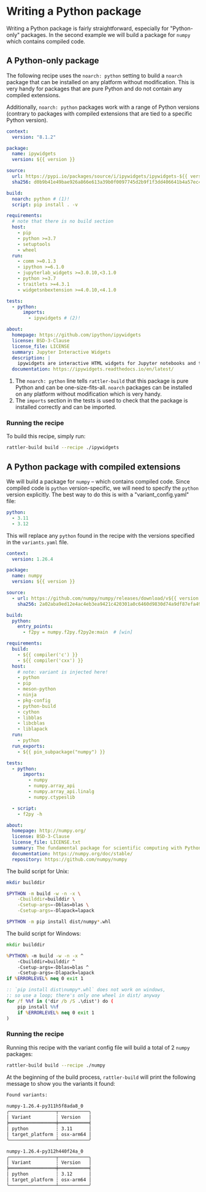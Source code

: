 # Writing a Python package

Writing a Python package is fairly straightforward, especially for "Python-only" packages.
In the second example we will build a package for `numpy` which contains compiled code.

## A Python-only package
The following recipe uses the `noarch: python` setting to build a `noarch` package that can be installed on any platform without modification.
This is very handy for packages that are pure Python and do not contain any compiled extensions.

Additionally, `noarch: python` packages work with a range of Python versions (contrary to packages with compiled extensions that are tied to a specific Python version).


```yaml title="recipe.yaml"
context:
  version: "8.1.2"

package:
  name: ipywidgets
  version: ${{ version }}

source:
  url: https://pypi.io/packages/source/i/ipywidgets/ipywidgets-${{ version }}.tar.gz
  sha256: d0b9b41e49bae926a866e613a39b0f0097745d2b9f1f3dd406641b4a57ec42c9

build:
  noarch: python # (1)!
  script: pip install . -v

requirements:
  # note that there is no build section
  host:
    - pip
    - python >=3.7
    - setuptools
    - wheel
  run:
    - comm >=0.1.3
    - ipython >=6.1.0
    - jupyterlab_widgets >=3.0.10,<3.1.0
    - python >=3.7
    - traitlets >=4.3.1
    - widgetsnbextension >=4.0.10,<4.1.0

tests:
  - python:
      imports:
        - ipywidgets # (2)!

about:
  homepage: https://github.com/ipython/ipywidgets
  license: BSD-3-Clause
  license_file: LICENSE
  summary: Jupyter Interactive Widgets
  description: |
    ipywidgets are interactive HTML widgets for Jupyter notebooks and the IPython kernel.
  documentation: https://ipywidgets.readthedocs.io/en/latest/
```

1. The `noarch: python` line tells `rattler-build` that this package is pure
   Python and can be one-size-fits-all. `noarch` packages can be installed on any
   platform without modification which is very handy.
2. The `imports` section in the tests is used to check that the package is
   installed correctly and can be imported.

### Running the recipe
To build this recipe, simply run:

```bash
rattler-build build --recipe ./ipywidgets
```

## A Python package with compiled extensions

We will build a package for `numpy` – which contains compiled code.
Since compiled code is `python` version-specific, we will need to specify the `python` version explicitly.
The best way to do this is with a "variant_config.yaml" file:

```yaml title="variants.yaml"
python:
  - 3.11
  - 3.12
```

This will replace any `python` found in the recipe with the versions specified in the `variants.yaml` file.

```yaml title="recipe.yaml"
context:
  version: 1.26.4

package:
  name: numpy
  version: ${{ version }}

source:
  - url: https://github.com/numpy/numpy/releases/download/v${{ version }}/numpy-${{ version }}.tar.gz
    sha256: 2a02aba9ed12e4ac4eb3ea9421c420301a0c6460d9830d74a9df87efa4912010

build:
  python:
    entry_points:
      - f2py = numpy.f2py.f2py2e:main  # [win]

requirements:
  build:
    - ${{ compiler('c') }}
    - ${{ compiler('cxx') }}
  host:
    # note: variant is injected here!
    - python
    - pip
    - meson-python
    - ninja
    - pkg-config
    - python-build
    - cython
    - libblas
    - libcblas
    - liblapack
  run:
    - python
  run_exports:
    - ${{ pin_subpackage("numpy") }}

tests:
  - python:
      imports:
        - numpy
        - numpy.array_api
        - numpy.array_api.linalg
        - numpy.ctypeslib

  - script:
    - f2py -h

about:
  homepage: http://numpy.org/
  license: BSD-3-Clause
  license_file: LICENSE.txt
  summary: The fundamental package for scientific computing with Python.
  documentation: https://numpy.org/doc/stable/
  repository: https://github.com/numpy/numpy
```

The build script for Unix:

```bash title="build.sh"
mkdir builddir

$PYTHON -m build -w -n -x \
    -Cbuilddir=builddir \
    -Csetup-args=-Dblas=blas \
    -Csetup-args=-Dlapack=lapack

$PYTHON -m pip install dist/numpy*.whl
```

The build script for Windows:

```bat title="build.bat"
mkdir builddir

%PYTHON% -m build -w -n -x ^
    -Cbuilddir=builddir ^
    -Csetup-args=-Dblas=blas ^
    -Csetup-args=-Dlapack=lapack
if %ERRORLEVEL% neq 0 exit 1

:: `pip install dist\numpy*.whl` does not work on windows,
:: so use a loop; there's only one wheel in dist/ anyway
for /f %%f in ('dir /b /S .\dist') do (
    pip install %%f
    if %ERRORLEVEL% neq 0 exit 1
)
```

### Running the recipe
Running this recipe with the variant config file will build a total of 2 `numpy` packages:

```bash
rattler-build build --recipe ./numpy
```

At the beginning of the build process, `rattler-build` will print the following message to show you the variants it found:

```txt
Found variants:

numpy-1.26.4-py311h5f8ada8_0
╭─────────────────┬───────────╮
│ Variant         ┆ Version   │
╞═════════════════╪═══════════╡
│ python          ┆ 3.11      │
│ target_platform ┆ osx-arm64 │
╰─────────────────┴───────────╯

numpy-1.26.4-py312h440f24a_0
╭─────────────────┬───────────╮
│ Variant         ┆ Version   │
╞═════════════════╪═══════════╡
│ python          ┆ 3.12      │
│ target_platform ┆ osx-arm64 │
╰─────────────────┴───────────╯
```
